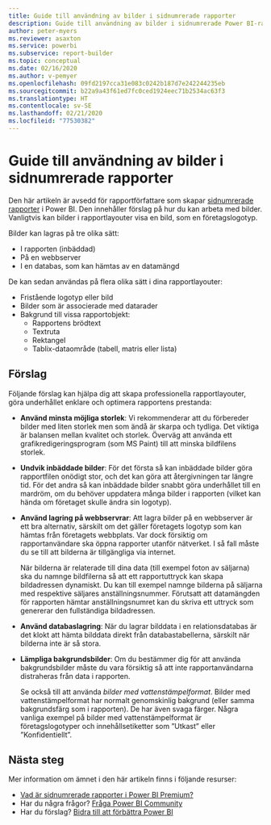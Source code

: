 ```yaml
---
title: Guide till användning av bilder i sidnumrerade rapporter
description: Guide till användning av bilder i sidnumrerade Power BI-rapporter.
author: peter-myers
ms.reviewer: asaxton
ms.service: powerbi
ms.subservice: report-builder
ms.topic: conceptual
ms.date: 02/16/2020
ms.author: v-pemyer
ms.openlocfilehash: 09fd2197cca31e083c0242b187d7e242244235eb
ms.sourcegitcommit: b22a9a43f61ed7fc0ced1924eec71b2534ac63f3
ms.translationtype: HT
ms.contentlocale: sv-SE
ms.lasthandoff: 02/21/2020
ms.locfileid: "77530382"
---
```

# <a name="image-use-guidance-for-paginated-reports"></a>Guide till användning av bilder i sidnumrerade rapporter

Den här artikeln är avsedd för rapportförfattare som skapar [sidnumrerade rapporter](../paginated-reports-report-builder-power-bi.md) i Power BI. Den innehåller förslag på hur du kan arbeta med bilder. Vanligtvis kan bilder i rapportlayouter visa en bild, som en företagslogotyp.

Bilder kan lagras på tre olika sätt:

- I rapporten (inbäddad)
- På en webbserver
- I en databas, som kan hämtas av en datamängd

De kan sedan användas på flera olika sätt i dina rapportlayouter:

- Fristående logotyp eller bild
- Bilder som är associerade med datarader
- Bakgrund till vissa rapportobjekt:
  - Rapportens brödtext
  - Textruta
  - Rektangel
  - Tablix-dataområde (tabell, matris eller lista)

## <a name="suggestions"></a>Förslag

Följande förslag kan hjälpa dig att skapa professionella rapportlayouter, göra underhållet enklare och optimera rapportens prestanda:

- **Använd minsta möjliga storlek**: Vi rekommenderar att du förbereder bilder med liten storlek men som ändå är skarpa och tydliga. Det viktiga är balansen mellan kvalitet och storlek. Överväg att använda ett grafikredigeringsprogram (som MS Paint) till att minska bildfilens storlek.
- **Undvik inbäddade bilder**: För det första så kan inbäddade bilder göra rapportfilen onödigt stor, och det kan göra att återgivningen tar längre tid. För det andra så kan inbäddade bilder snabbt göra underhållet till en mardröm, om du behöver uppdatera många bilder i rapporten (vilket kan hända om företaget skulle ändra sin logotyp).
- **Använd lagring på webbservrar**: Att lagra bilder på en webbserver är ett bra alternativ, särskilt om det gäller företagets logotyp som kan hämtas från företagets webbplats. Var dock försiktig om rapportanvändare ska öppna rapporter utanför nätverket. I så fall måste du se till att bilderna är tillgängliga via internet.

    När bilderna är relaterade till dina data (till exempel foton av säljarna) ska du namnge bildfilerna så att ett rapportuttryck kan skapa bildadressen dynamiskt. Du kan till exempel namnge bilderna på säljarna med respektive säljares anställningsnummer. Förutsatt att datamängden för rapporten hämtar anställningsnumret kan du skriva ett uttryck som genererar den fullständiga bildadressen.
- **Använd databaslagring**: När du lagrar bilddata i en relationsdatabas är det klokt att hämta bilddata direkt från databastabellerna, särskilt när bilderna inte är så stora.
- **Lämpliga bakgrundsbilder**: Om du bestämmer dig för att använda bakgrundsbilder måste du vara försiktig så att inte rapportanvändarna distraheras från data i rapporten. 

    Se också till att använda _bilder med vattenstämpelformat_. Bilder med vattenstämpelformat har normalt genomskinlig bakgrund (eller samma bakgrundsfärg som i rapporten). De har även svaga färger. Några vanliga exempel på bilder med vattenstämpelformat är företagslogotyper och innehållsetiketter som ”Utkast” eller ”Konfidentiellt”.

## <a name="next-steps"></a>Nästa steg

Mer information om ämnet i den här artikeln finns i följande resurser:

- [Vad är sidnumrerade rapporter i Power BI Premium?](../paginated-reports-report-builder-power-bi.md)
- Har du några frågor? [Fråga Power BI Community](https://community.powerbi.com/)
- Har du förslag? [Bidra till att förbättra Power BI](https://ideas.powerbi.com/)
